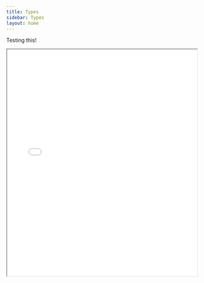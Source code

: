 ```yaml
---
title: Types
sidebar: Types
layout: home
---
```


Testing this!

<iframe src="MAG_Character_Types.pdf" width="100%" height="600px">
  <p>Your browser does not support embedded PDFs. You can download it <a href="MAG_Character_Types.pdf">here</a>.</p>
</iframe>
